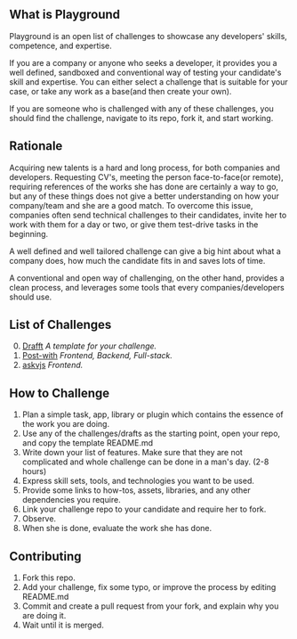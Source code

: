 ## What is Playground

Playground is an open list of challenges to showcase any developers' skills, competence, and expertise.

If you are a company or anyone who seeks a developer, it provides you a well defined, sandboxed and conventional way of testing your candidate's skill and expertise. You can either select a challenge that is suitable for your case, or take any work as a base(and then create your own). 

If you are someone who is challenged with any of these challenges, you should find the challenge, navigate to its repo, fork it, and start working.


## Rationale

Acquiring new talents is a hard and long process, for both companies and developers. Requesting CV's, meeting the person face-to-face(or remote), requiring references of the works she has done are certainly a way to go, but any of these things does not give a better understanding on how your company/team and she are a good match. To overcome this issue, companies often send technical challenges to their candidates, invite her to work with them for a day or two, or give them test-drive tasks in the beginning.

A well defined and well tailored challenge can give a big hint about what a company does, how much the candidate fits in and saves lots of time.

A conventional and open way of challenging, on the other hand, provides a clean process, and leverages some tools that every companies/developers should use.


## List of Challenges

0. [Drafft](https://github.com/universiteplus/Drafft) *A template for your challenge.*
1. [Post-with](https://github.com/universiteplus/post-with) *Frontend, Backend, Full-stack.*
2. [askvjs](https://github.com/universiteplus/askvjs) *Frontend.*


## How to Challenge

1. Plan a simple task, app, library or plugin which contains the essence of the work you are doing.
2. Use any of the challenges/drafts as the starting point, open your repo, and copy the template README.md
3. Write down your list of features. Make sure that they are not complicated and whole challenge can be done in a man's day. (2-8 hours)
2. Express skill sets, tools, and technologies you want to be used.
3. Provide some links to how-tos, assets, libraries, and any other dependencies you require. 
4. Link your challenge repo to your candidate and require her to fork.
5. Observe.
6. When she is done, evaluate the work she has done.


## Contributing

1. Fork this repo.
2. Add your challenge, fix some typo, or improve the process by editing README.md
3. Commit and create a pull request from your fork, and explain why you are doing it.
4. Wait until it is merged.
